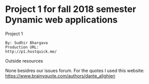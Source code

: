 # Project 1 for fall 2018 semester Dynamic web applications

Project 1

    By: Sudhir Bhargava
    Production URL: 
    http://p1.hostquick.me/

Outside resources

None besidres our issues forum. For the quotes I used this website: https://www.brainyquote.com/authors/dante_alighieri




